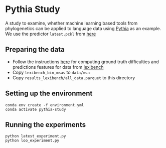 # Pythia Study

A study to examine, whether machine learning based tools from phylogenetics can be applied to language data using [Pythia](https://tschuelia.github.io/PyPythia/) as an example.
We use the predictor `latest.pckl` from [here](https://github.com/tschuelia/PyPythia/tree/50bf34ae2361696a7dff9cbedaf2bdb46441e8a2/pypythia/predictors)

## Preparing the data
* Follow the instructions [here](https://github.com/luisevonderwiese/difficulty-prediction-training-data/tree/language_data) for computing ground truth difficulties and predictions features for data from [lexibench](https://github.com/lexibank/lexibench)
* Copy `lexibench_bin_msas` to `data/msa`
* Copy `results_lexibench/all_data.parquet` to this directory

## Setting up the environment
```
conda env create -f environment.yml
conda activate pythia-study
```

## Running the experiments
```
python latest_experiment.py
python loo_experiment.py
```
